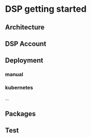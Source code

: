 # DSP getting started

## Architecture

## DSP Account
## Deployment
### manual

### kubernetes
...

## Packages

## Test